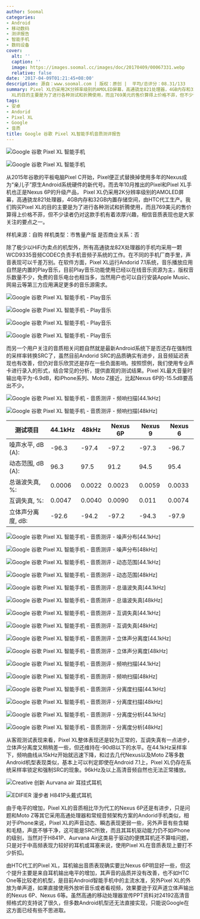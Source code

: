 ```yaml
---
author: Soomal
categories:
- Android
- 移动数码
- 测评报告
- 智能手机
- 数码设备
cover:
  alt: ''
  caption: ''
  image: https://images.soomal.cc/images/doc/20170409/00067331.webp
  relative: false
date: '2017-04-09T01:21:45+08:00'
description: 源自：www.soomal.com | 版权：原创 |  平均/总评分：08.31/133
summary: Pixel XL仍采用2K分辨率级别的AMOLED屏幕，高通骁龙821处理器，4GB内存和32GB内置存储空间，由HTC代工生产。我们购买Pixel
  XL的目的主要是为了进行各种测试和折腾使用，而且769美元的售价算得上价格不菲，但不少读者仍对这款手机有着浓厚兴趣，相信音质表现也是大家关注的要点之一。
tags:
- 安卓
- Andorid
- Pixel XL
- Google
- 音质
title: Google 谷歌 Pixel XL智能手机音质测评报告
---
```


![Google 谷歌 Pixel XL 智能手机](https://images.soomal.cc/images/doc/20170406/00067240_01.webp)



![Google 谷歌 Pixel XL 智能手机](https://images.soomal.cc/images/doc/20170406/00067242_01.webp)



从2015年谷歌的平板电脑Pixel C开始，Pixel便正式替换掉使用多年的Nexus成为“亲儿子”原生Android系统硬件的新代号。而去年10月推出的Pixel和Pixel XL手机也正是Nexus 6P的升级产品，
Pixel XL仍采用2K分辨率级别的AMOLED屏幕，高通骁龙821处理器，4GB内存和32GB内置存储空间，由HTC代工生产。我们购买Pixel XL的目的主要是为了进行各种测试和折腾使用，而且769美元的售价算得上价格不菲，但不少读者仍对这款手机有着浓厚兴趣，相信音质表现也是大家关注的要点之一。



样机来源：自购
样机类型：市售量产版
是否商业关系：否



除了极少以HiFi为卖点的机型外，所有高通骁龙82X处理器的手机均采用一颗WCD9335音频CODEC负责手机音频子系统的工作。在不同的手机厂商手里，声音表现可以千差万别。在软件方面，Pixel XL运行Andorid 7.1系统，音乐播放应用自然是内置的Play音乐，目前Play音乐功能使用已经以在线音乐资源为主，版权音乐数量不少，免费的音乐电台也相当多，当然用户也可以自行安装Apple Music、网易云等第三方应用满足更多的音乐源需求。



![Google 谷歌 Pixel XL 智能手机 - Play音乐](https://images.soomal.cc/images/doc/20170409/00067308_01.webp)



![Google 谷歌 Pixel XL 智能手机 - Play音乐](https://images.soomal.cc/images/doc/20170409/00067309_01.webp)



![Google 谷歌 Pixel XL 智能手机 - Play音乐](https://images.soomal.cc/images/doc/20170409/00067310_01.webp)



![Google 谷歌 Pixel XL 智能手机 - Play音乐](https://images.soomal.cc/images/doc/20170409/00067311_01.webp)



而另一个用户关注的音质相关问题自然就是最新Android系统下是否还存在强制性的采样率转换SRC了，虽然目前Andorid SRC的品质确实有进步，且音频延迟表现也有改善，但仍对音乐欣赏还是存在一些负面影响。按照惯例，我们使用专业声卡进行录入的形式，结合常见的分析，提供直观的测试结果。Pixel XL最大音量时输出电平为-6.9dB，和iPhone系列、Moto Z接近，比起Nexus 6P的-15.5dB要高出不少。



![Google 谷歌 Pixel XL 智能手机 - 音质测评 - 频响扫描[44.1kHz]](https://images.soomal.cc/images/doc/20170409/00067312_01.webp)



![Google 谷歌 Pixel XL 智能手机 - 音质测评 - 频响扫描[48kHz]](https://images.soomal.cc/images/doc/20170409/00067313_01.webp)



| 测试项目 | 44.1kHz | 48kHz | Nexus 6P | Nexus 9 | Nexus 6 |
| --- | --- | --- | --- | --- | --- |
| 噪声水平, dB (A): | -96.3 | -97.4 | -97.2 | -97.3 | -96.7 |
| 动态范围, dB (A): | 96.3 | 97.5 | 91.2 | 94.5 | 95.4 |
| 总谐波失真, %: | 0.0006 | 0.0022 | 0.0023 | 0.0059 | 0.0033 |
| 互调失真, %: | 0.0047 | 0.0040 | 0.0090 | 0.011 | 0.0074 |
| 立体声分离度, dB: | -92.6 | -94.2 | -97.2 | -94.3 | -97.9 |



![Google 谷歌 Pixel XL 智能手机 - 音质测评 - 噪声分布[44.1kHz]](https://images.soomal.cc/images/doc/20170409/00067314_01.webp)



![Google 谷歌 Pixel XL 智能手机 - 音质测评 - 噪声分布[48kHz]](https://images.soomal.cc/images/doc/20170409/00067315_01.webp)



![Google 谷歌 Pixel XL 智能手机 - 音质测评 - 动态范围[44.1kHz]](https://images.soomal.cc/images/doc/20170409/00067316_01.webp)



![Google 谷歌 Pixel XL 智能手机 - 音质测评 - 动态范围[48kHz]](https://images.soomal.cc/images/doc/20170409/00067317_01.webp)



![Google 谷歌 Pixel XL 智能手机 - 音质测评 - 总谐波失真[44.1kHz]](https://images.soomal.cc/images/doc/20170409/00067318_01.webp)



![Google 谷歌 Pixel XL 智能手机 - 音质测评 - 总谐波失真[48kHz]](https://images.soomal.cc/images/doc/20170409/00067319_01.webp)



![Google 谷歌 Pixel XL 智能手机 - 音质测评 - 互调失真[44.1kHz]](https://images.soomal.cc/images/doc/20170409/00067320_01.webp)



![Google 谷歌 Pixel XL 智能手机 - 音质测评 - 互调失真[48kHz]](https://images.soomal.cc/images/doc/20170409/00067321_01.webp)



![Google 谷歌 Pixel XL 智能手机 - 音质测评 - 立体声分离度[44.1kHz]](https://images.soomal.cc/images/doc/20170409/00067322_01.webp)



![Google 谷歌 Pixel XL 智能手机 - 音质测评 - 立体声分离度[48kHz]](https://images.soomal.cc/images/doc/20170409/00067323_01.webp)



![Google 谷歌 Pixel XL 智能手机 - 音质测评 - 频响扫描[44.1kHz]](https://images.soomal.cc/images/doc/20170409/00067324_01.webp)



![Google 谷歌 Pixel XL 智能手机 - 音质测评 - 频响扫描[48kHz]](https://images.soomal.cc/images/doc/20170409/00067325_01.webp)



![Google 谷歌 Pixel XL 智能手机 - 音质测评 - 分离度扫描[44.1kHz]](https://images.soomal.cc/images/doc/20170409/00067326_01.webp)



![Google 谷歌 Pixel XL 智能手机 - 音质测评 - 分离度扫描[48kHz]](https://images.soomal.cc/images/doc/20170409/00067327_01.webp)



![Google 谷歌 Pixel XL 智能手机 - 音质测评 - 分离度分析[44.1kHz]](https://images.soomal.cc/images/doc/20170409/00067328_01.webp)



![Google 谷歌 Pixel XL 智能手机 - 音质测评 - 分离度分析[48kHz]](https://images.soomal.cc/images/doc/20170409/00067329_01.webp)



从客观测试表现来看，Pixel XL整体表现还是较为正常的，互调失真有一点进步，立体声分离度又稍稍差一些，但还维持在-90dB以下的水平。在44.1kHz采样率下，频响曲线从15kHz开始就迅速下降，和过去几代Nexus以及Moto Z等多数Android机型表现类似，基本上可以判定即使在Android 7.1上，Pixel XL仍存在系统采样率锁定和强制SRC的现象。96kHz及以上高清音频自然也无法正常播放。



![Creative 创新 Aurvana air 耳挂式耳机](https://images.soomal.cc/images/doc/20100408/00004890_01.webp)



![EDIFIER 漫步者 H841P头戴式耳机](https://images.soomal.cc/images/doc/20160124/00058205_01.webp)



由于电平的增加，Pixel XL的音质相比华为代工的Nexus 6P还是有进步，只是问题和Moto Z等其它采用高通处理器和常规音频架构方案的Andorid手机类似，相对于iPhone来说，Pixel XL的声音动态、瞬态表现更弱一些，另外声音有些含糊和毛糙，声底不够干净，这可能是SRC所致，而且其耳机驱动能力仍不如iPhone的级别，当然对于H841P、Aurvana Air这类易于驱动的便携耳机还不算啥问题，只是对于中高频表现力较好的耳机或耳塞来说，使用Pixel XL在音质表现上要打不少折扣。



由HTC代工的Pixel XL，耳机输出音质表现确实要比Nexus 6P明显好一些，但这个提升主要是来自耳机输出电平的增加，其声音的品质并没有改善，也不如HTC One等比较老的机型，是目前Android智能手机中的主流水准，另外Pixel XL的外放为单声道，如果直接使用外放听音乐或者看视频，效果要逊于双声道立体声输出的Nexus 6P、Nexus 6等。虽然高通的移动处理器宣传PPT资料对24192高清音频格式的支持说了很久，但多数Android机型还无法直接实现，只能说Google在这方面已经有些不思进取。
